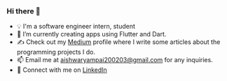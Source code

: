 ### Hi there 👋

- 💡 I'm a software engineer intern, student
- 🔭 I’m currently creating apps using Flutter and Dart.
- ✍️ Check out my [Medium](https://medium.com/@aishwaryampai200203) profile where I write some articles about the programming projects I do.
- 📫 Email me at aishwaryampai200203@gmail.com for any inquiries.
- 🐧 Connect with me on [LinkedIn](https://www.linkedin.com/in/aishwarya-pai-b393ab174/)
